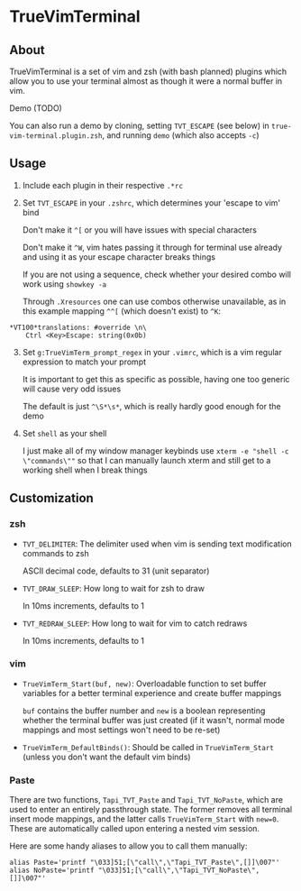 # TrueVimTerminal
## About
TrueVimTerminal is a set of vim and zsh (with bash planned) plugins which allow you to use your terminal almost as though it were a normal buffer in vim.

Demo (TODO)

You can also run a demo by cloning, setting `TVT_ESCAPE` (see below) in `true-vim-terminal.plugin.zsh`, and running `demo` (which also accepts `-c`)
## Usage
1. Include each plugin in their respective `.*rc`
2. Set `TVT_ESCAPE` in your `.zshrc`, which determines your 'escape to vim' bind

	Don't make it `^[` or you will have issues with special characters

	Don't make it `^W`, vim hates passing it through for terminal use already and using it as your escape character breaks things

	If you are not using a sequence, check whether your desired combo will work using `showkey -a`

	Through `.Xresources` one can use combos otherwise unavailable, as in this example mapping `^^[` (which doesn't exist) to `^K`:
```
*VT100*translations: #override \n\
    Ctrl <Key>Escape: string(0x0b)
```
3. Set `g:TrueVimTerm_prompt_regex` in your `.vimrc`, which is a vim regular expression to match your prompt

	It is important to get this as specific as possible, having one too generic will cause very odd issues

	The default is just `^\S*\s*`, which is really hardly good enough for the demo
4. Set `shell` as your shell

	I just make all of my window manager keybinds use `xterm -e "shell -c \"commands\""` so that I can manually launch xterm and still get to a working shell when I break things
## Customization
### zsh
* `TVT_DELIMITER`: The delimiter used when vim is sending text modification commands to zsh

	ASCII decimal code, defaults to 31 (unit separator)
* `TVT_DRAW_SLEEP`: How long to wait for zsh to draw

	In 10ms increments, defaults to 1
* `TVT_REDRAW_SLEEP`: How long to wait for vim to catch redraws

	In 10ms increments, defaults to 1
### vim
* `TrueVimTerm_Start(buf, new)`: Overloadable function to set buffer variables for a better terminal experience and create buffer mappings

	`buf` contains the buffer number and `new` is a boolean representing whether the terminal buffer was just created (if it wasn't, normal mode mappings and most settings won't need to be re-set)
* `TrueVimTerm_DefaultBinds()`: Should be called in `TrueVimTerm_Start` (unless you don't want the default vim binds)
### Paste
There are two functions, `Tapi_TVT_Paste` and `Tapi_TVT_NoPaste`, which are used to enter an entirely passthrough state. The former removes all terminal insert mode mappings, and the latter calls `TrueVimTerm_Start` with `new=0`. These are automatically called upon entering a nested vim session.

Here are some handy aliases to allow you to call them manually:
```
alias Paste='printf "\033]51;[\"call\",\"Tapi_TVT_Paste\",[]]\007"'
alias NoPaste='printf "\033]51;[\"call\",\"Tapi_TVT_NoPaste\",[]]\007"'
```
